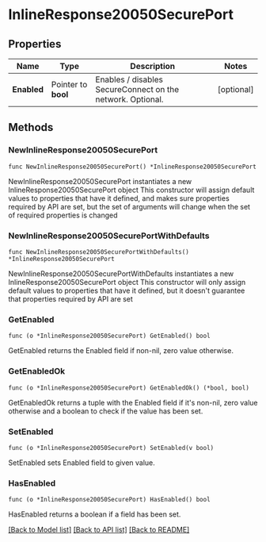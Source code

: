 # InlineResponse20050SecurePort

## Properties

Name | Type | Description | Notes
------------ | ------------- | ------------- | -------------
**Enabled** | Pointer to **bool** | Enables / disables SecureConnect on the network. Optional. | [optional] 

## Methods

### NewInlineResponse20050SecurePort

`func NewInlineResponse20050SecurePort() *InlineResponse20050SecurePort`

NewInlineResponse20050SecurePort instantiates a new InlineResponse20050SecurePort object
This constructor will assign default values to properties that have it defined,
and makes sure properties required by API are set, but the set of arguments
will change when the set of required properties is changed

### NewInlineResponse20050SecurePortWithDefaults

`func NewInlineResponse20050SecurePortWithDefaults() *InlineResponse20050SecurePort`

NewInlineResponse20050SecurePortWithDefaults instantiates a new InlineResponse20050SecurePort object
This constructor will only assign default values to properties that have it defined,
but it doesn't guarantee that properties required by API are set

### GetEnabled

`func (o *InlineResponse20050SecurePort) GetEnabled() bool`

GetEnabled returns the Enabled field if non-nil, zero value otherwise.

### GetEnabledOk

`func (o *InlineResponse20050SecurePort) GetEnabledOk() (*bool, bool)`

GetEnabledOk returns a tuple with the Enabled field if it's non-nil, zero value otherwise
and a boolean to check if the value has been set.

### SetEnabled

`func (o *InlineResponse20050SecurePort) SetEnabled(v bool)`

SetEnabled sets Enabled field to given value.

### HasEnabled

`func (o *InlineResponse20050SecurePort) HasEnabled() bool`

HasEnabled returns a boolean if a field has been set.


[[Back to Model list]](../README.md#documentation-for-models) [[Back to API list]](../README.md#documentation-for-api-endpoints) [[Back to README]](../README.md)


